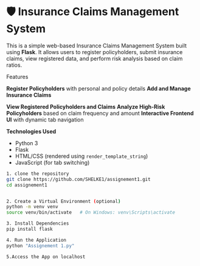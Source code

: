 # 🛡️ Insurance Claims Management System

This is a simple web-based Insurance Claims Management System built using **Flask**. It allows users to register policyholders, submit insurance claims, view registered data, and perform risk analysis based on claim ratios.

Features

 **Register Policyholders** with personal and policy details **Add and Manage Insurance Claims**

 **View Registered Policyholders and Claims**
 **Analyze High-Risk Policyholders** based on claim frequency and amount
 **Interactive Frontend UI** with dynamic tab navigation

**Technologies Used**

- Python 3
- Flask
- HTML/CSS (rendered using `render_template_string`)
- JavaScript (for tab switching)
 
```bash
1. clone the repository
git clone https://github.com/SHELKE1/assignement1.git
cd assignement1


2. Create a Virtual Environment (optional)
python -m venv venv
source venv/bin/activate   # On Windows: venv\Scripts\activate

3. Install Dependencies
pip install flask

4. Run the Application
python "Assignement 1.py"

5.Access the App on localhost




